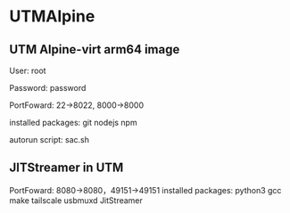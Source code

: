 # UTMAlpine
## UTM Alpine-virt arm64 image
User: root

Password: password

PortFoward: 22->8022, 8000->8000

installed packages: git nodejs npm

autorun script: sac.sh

## JITStreamer in UTM
PortFoward: 8080->8080，49151->49151
installed packages: python3 gcc make tailscale usbmuxd JitStreamer

